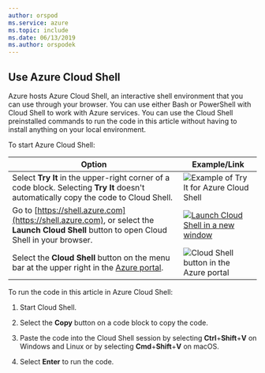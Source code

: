 ```yaml
---
author: orspod
ms.service: azure
ms.topic: include
ms.date: 06/13/2019
ms.author: orspodek
---
```


## Use Azure Cloud Shell

Azure hosts Azure Cloud Shell, an interactive shell environment that you can use through your browser. You can use either Bash or PowerShell with Cloud Shell to work with Azure services. You can use the Cloud Shell preinstalled commands to run the code in this article without having to install anything on your local environment.

To start Azure Cloud Shell:

| Option | Example/Link |
|-----------------------------------------------|---|
| Select **Try It** in the upper-right corner of a code block. Selecting **Try It** doesn't automatically copy the code to Cloud Shell. | ![Example of Try It for Azure Cloud Shell](./media/cloud-shell-try-it/hdi-azure-cli-try-it.png) |
| Go to [https://shell.azure.com](https://shell.azure.com), or select the **Launch Cloud Shell** button to open Cloud Shell in your browser. | [![Launch Cloud Shell in a new window](media/cloud-shell-try-it/hdi-launch-cloud-shell.png)](https://shell.azure.com) |
| Select the **Cloud Shell** button on the menu bar at the upper right in the [Azure portal](https://portal.azure.com). | ![Cloud Shell button in the Azure portal](./media/cloud-shell-try-it/hdi-cloud-shell-menu.png) |

To run the code in this article in Azure Cloud Shell:

1. Start Cloud Shell.

1. Select the **Copy** button on a code block to copy the code.

1. Paste the code into the Cloud Shell session by selecting **Ctrl**+**Shift**+**V** on Windows and Linux or by selecting **Cmd**+**Shift**+**V** on macOS.

1. Select **Enter** to run the code.

